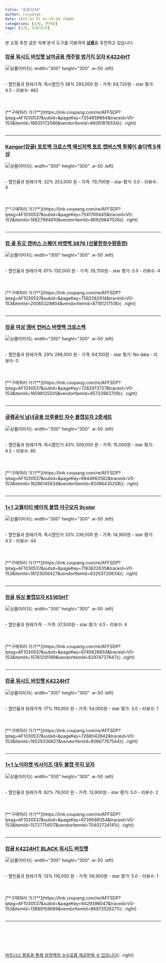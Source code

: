 ```yaml
---
title: "캉골3234"
author: coupang6
date: 2023-07-01 01:26:04 +0800
categories: [쇼핑, 면세점]
tags: [쇼핑, 캉골3234]
---
```


본 쇼핑 추천 글은 자체 분석 도구를 이용하여 [**상품**](https://link.coupang.com/a/bao1ui)을 추천하고 있습니다.

### [캉골 워시드 버킷햇 남여공용 캐주얼 벙거지 모자 K4224HT](https://link.coupang.com/re/AFFSDP?lptag=AF1030537&subid=&pageKey=7354859864&traceid=V0-153&itemId=18935172066&vendorItemId=86061819334)

![상품이미지](https://thumbnail10.coupangcdn.com/thumbnails/remote/230x230ex/image/vendor_inventory/b5d1/17719bd22e17488e27798821ca80d6b3501434233a608268a24824f6a889.png){: width="300" height="300" .w-50 .left}


<br>
- 할인율과 원래가격: 즉시할인가 38%  293,000   원
- 가격: 64,720원
- star 평가: 4.5
- 리뷰수: 462
<br>
<br>
<br>
<br>
[**구매하러 가기**](https://link.coupang.com/re/AFFSDP?lptag=AF1030537&subid=&pageKey=7354859864&traceid=V0-153&itemId=18935172066&vendorItemId=86061819334){: .right}
<br>
<br>

---

### [Kangor(캉골) 토트백 크로스백 메신저백 토트 캔버스백 투웨이 숄더백 5색상](https://link.coupang.com/re/AFFSDP?lptag=AF1030537&subid=&pageKey=7541769445&traceid=V0-153&itemId=19827994910&vendorItemId=86929847026)

![상품이미지](https://thumbnail8.coupangcdn.com/thumbnails/remote/230x230ex/image/vendor_inventory/c177/1181272f685d3fd77224c579e8150252b237114876a737fcd42c4ac87126.jpg){: width="300" height="300" .w-50 .left}


<br>
- 할인율과 원래가격: 32%  253,000   원
- 가격: 79,700원
- star 평가: 5.0
- 리뷰수: 4
<br>
<br>
<br>
<br>
[**구매하러 가기**](https://link.coupang.com/re/AFFSDP?lptag=AF1030537&subid=&pageKey=7541769445&traceid=V0-153&itemId=19827994910&vendorItemId=86929847026){: .right}
<br>
<br>

---

### [캉 골 듀오 캔버스 스퀘어 버켓백 3876 (선물한정수량증정)](https://link.coupang.com/re/AFFSDP?lptag=AF1030537&subid=&pageKey=7592282914&traceid=V0-153&itemId=20065328804&vendorItemId=87161217518)

![상품이미지](https://thumbnail10.coupangcdn.com/thumbnails/remote/230x230ex/image/vendor_inventory/2c69/654ae354775336005ca6a4ba658f03bdbcb1fc1d971d2bee36907d8ccfc6.jpg){: width="300" height="300" .w-50 .left}


<br>
- 할인율과 원래가격: 61%  130,000   원
- 가격: 35,700원
- star 평가: 5.0
- 리뷰수: 4
<br>
<br>
<br>
<br>
[**구매하러 가기**](https://link.coupang.com/re/AFFSDP?lptag=AF1030537&subid=&pageKey=7592282914&traceid=V0-153&itemId=20065328804&vendorItemId=87161217518){: .right}
<br>
<br>

---

### [캉골 여성 엠버 컨버스 버켓백 크로스백](https://link.coupang.com/re/AFFSDP?lptag=AF1030537&subid=&pageKey=7282973727&traceid=V0-153&itemId=18598125505&vendorItemId=85733983709)

![상품이미지](https://thumbnail6.coupangcdn.com/thumbnails/remote/230x230ex/image/vendor_inventory/c19b/9a6f72b1d15ecc21c9ca116d67828c96a883f5e574949c7e7d69f55a6f8e.jpg){: width="300" height="300" .w-50 .left}


<br>
- 할인율과 원래가격: 29%  298,000   원
- 가격: 64,100원
- star 평가: No data
- 리뷰수: 0
<br>
<br>
<br>
<br>
[**구매하러 가기**](https://link.coupang.com/re/AFFSDP?lptag=AF1030537&subid=&pageKey=7282973727&traceid=V0-153&itemId=18598125505&vendorItemId=85733983709){: .right}
<br>
<br>

---

### [글램공식 남녀공용 브루클린 자수 볼캡모자 2종세트](https://link.coupang.com/re/AFFSDP?lptag=AF1030537&subid=&pageKey=6844662582&traceid=V0-153&itemId=16286145634&vendorItemId=83496435208)

![상품이미지](https://thumbnail8.coupangcdn.com/thumbnails/remote/230x230ex/image/vendor_inventory/85eb/a6ab4031e889bb6a88592ff73b0f12f7dde1e98ad0e2a74416ca576f9935.JPG){: width="300" height="300" .w-50 .left}


<br>
- 할인율과 원래가격: 즉시할인가 43%  309,000   원
- 가격: 15,000원
- star 평가: 4.5
- 리뷰수: 85
<br>
<br>
<br>
<br>
[**구매하러 가기**](https://link.coupang.com/re/AFFSDP?lptag=AF1030537&subid=&pageKey=6844662582&traceid=V0-153&itemId=16286145634&vendorItemId=83496435208){: .right}
<br>
<br>

---

### [1+1 고퀄리티 베이직 볼캡 야구모자 9color](https://link.coupang.com/re/AFFSDP?lptag=AF1030537&subid=&pageKey=7183822635&traceid=V0-153&itemId=18123056427&vendorItemId=83263720634)

![상품이미지](https://thumbnail10.coupangcdn.com/thumbnails/remote/230x230ex/image/vendor_inventory/91a6/83ff199b0df22210e71da9f506c08cf99fac3b42bdf32d0197992b84dc0b.png){: width="300" height="300" .w-50 .left}


<br>
- 할인율과 원래가격: 즉시할인가 33%  239,000   원
- 가격: 14,900원
- star 평가: 4.5
- 리뷰수: 44
<br>
<br>
<br>
<br>
[**구매하러 가기**](https://link.coupang.com/re/AFFSDP?lptag=AF1030537&subid=&pageKey=7183822635&traceid=V0-153&itemId=18123056427&vendorItemId=83263720634){: .right}
<br>
<br>

---

### [캉골 워싱 볼캡모자 K5165HT](https://link.coupang.com/re/AFFSDP?lptag=AF1030537&subid=&pageKey=6745828850&traceid=V0-153&itemId=15761291189&vendorItemId=82974737847)

![상품이미지](https://thumbnail7.coupangcdn.com/thumbnails/remote/230x230ex/image/vendor_inventory/2560/f9cd5ab1268f21c91ce7cfec089b77c73de9b899731c57a5e5a3d20fab82.jpg){: width="300" height="300" .w-50 .left}


<br>
- 할인율과 원래가격: 
- 가격: 37,500원
- star 평가: 4.5
- 리뷰수: 4
<br>
<br>
<br>
<br>
[**구매하러 가기**](https://link.coupang.com/re/AFFSDP?lptag=AF1030537&subid=&pageKey=6745828850&traceid=V0-153&itemId=15761291189&vendorItemId=82974737847){: .right}
<br>
<br>

---

### [캉골 워시드 버킷햇 K4224HT](https://link.coupang.com/re/AFFSDP?lptag=AF1030537&subid=&pageKey=7268042642&traceid=V0-153&itemId=18529336627&vendorItemId=85667767544)

![상품이미지](https://thumbnail7.coupangcdn.com/thumbnails/remote/230x230ex/image/retail/images/2023/04/14/10/6/79b55869-b638-4b41-a033-ae206b84eb2d.jpg){: width="300" height="300" .w-50 .left}


<br>
- 할인율과 원래가격: 17%  119,000   원
- 가격: 54,000원
- star 평가: 3.0
- 리뷰수: 1
<br>
<br>
<br>
<br>
[**구매하러 가기**](https://link.coupang.com/re/AFFSDP?lptag=AF1030537&subid=&pageKey=7268042642&traceid=V0-153&itemId=18529336627&vendorItemId=85667767544){: .right}
<br>
<br>

---

### [1+1 노이마켓 빅사이즈 대두 볼캡 무지 모자](https://link.coupang.com/re/AFFSDP?lptag=AF1030537&subid=&pageKey=6739566054&traceid=V0-153&itemId=15727714517&vendorItemId=70402724141)

![상품이미지](https://thumbnail8.coupangcdn.com/thumbnails/remote/230x230ex/image/vendor_inventory/820a/c02821f9bfa1b061364f63314874d23fbfc087db3e252adc9efd994d4a73.png){: width="300" height="300" .w-50 .left}


<br>
- 할인율과 원래가격: 62%  79,000   원
- 가격: 13,900원
- star 평가: 5.0
- 리뷰수: 2
<br>
<br>
<br>
<br>
[**구매하러 가기**](https://link.coupang.com/re/AFFSDP?lptag=AF1030537&subid=&pageKey=6739566054&traceid=V0-153&itemId=15727714517&vendorItemId=70402724141){: .right}
<br>
<br>

---

### [캉골 K4224HT BLACK 워시드 버킷햇](https://link.coupang.com/re/AFFSDP?lptag=AF1030537&subid=&pageKey=6429396047&traceid=V0-153&itemId=13869109689&vendorItemId=86973528271)

![상품이미지](https://thumbnail10.coupangcdn.com/thumbnails/remote/230x230ex/image/vendor_inventory/e185/14db8061b2017c361c4ca267685714d1e82140ad4eaef3925b2cba7b508b.png){: width="300" height="300" .w-50 .left}


<br>
- 할인율과 원래가격: 13%  116,000   원
- 가격: 56,900원
- star 평가: 5.0
- 리뷰수: 1
<br>
<br>
<br>
<br>
[**구매하러 가기**](https://link.coupang.com/re/AFFSDP?lptag=AF1030537&subid=&pageKey=6429396047&traceid=V0-153&itemId=13869109689&vendorItemId=86973528271){: .right}
<br>
<br>

---
<br><br><br><br><br> [파트너스 활동을 통해 일정액의 수수료를 제공받을 수 있습니다](https://link.coupang.com/a/bao1ui){: .right}